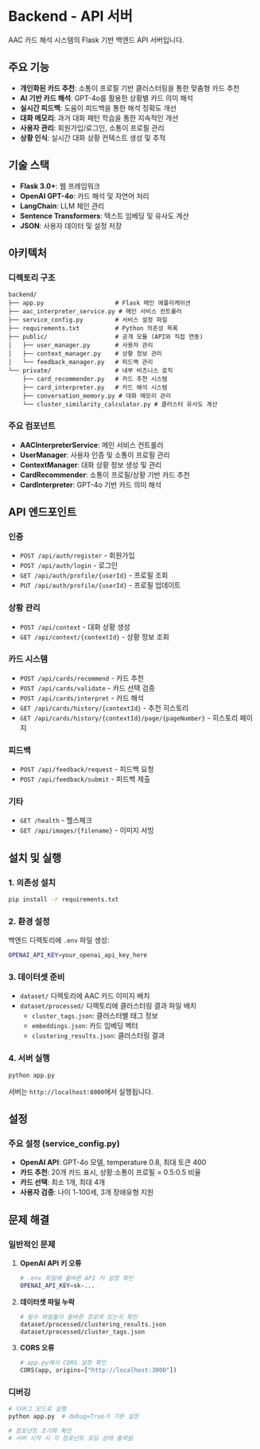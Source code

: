 # Backend - API 서버

AAC 카드 해석 시스템의 Flask 기반 백엔드 API 서버입니다.

## 주요 기능

- **개인화된 카드 추천**: 소통이 프로필 기반 클러스터링을 통한 맞춤형 카드 추천
- **AI 기반 카드 해석**: GPT-4o를 활용한 상황별 카드 의미 해석
- **실시간 피드백**: 도움이 피드백을 통한 해석 정확도 개선
- **대화 메모리**: 과거 대화 패턴 학습을 통한 지속적인 개선
- **사용자 관리**: 회원가입/로그인, 소통이 프로필 관리
- **상황 인식**: 실시간 대화 상황 컨텍스트 생성 및 추적

## 기술 스택

- **Flask 3.0+**: 웹 프레임워크
- **OpenAI GPT-4o**: 카드 해석 및 자연어 처리
- **LangChain**: LLM 체인 관리
- **Sentence Transformers**: 텍스트 임베딩 및 유사도 계산
- **JSON**: 사용자 데이터 및 설정 저장

## 아키텍처

### 디렉토리 구조

```
backend/
├── app.py                    # Flask 메인 애플리케이션
├── aac_interpreter_service.py # 메인 서비스 컨트롤러
├── service_config.py         # 서비스 설정 파일
├── requirements.txt          # Python 의존성 목록
├── public/                   # 공개 모듈 (API와 직접 연동)
│   ├── user_manager.py       # 사용자 관리
│   ├── context_manager.py    # 상황 정보 관리
│   └── feedback_manager.py   # 피드백 관리
└── private/                  # 내부 비즈니스 로직
    ├── card_recommender.py   # 카드 추천 시스템
    ├── card_interpreter.py   # 카드 해석 시스템
    ├── conversation_memory.py # 대화 메모리 관리
    └── cluster_similarity_calculator.py # 클러스터 유사도 계산
```

### 주요 컴포넌트

- **AACInterpreterService**: 메인 서비스 컨트롤러
- **UserManager**: 사용자 인증 및 소통이 프로필 관리
- **ContextManager**: 대화 상황 정보 생성 및 관리
- **CardRecommender**: 소통이 프로필/상황 기반 카드 추천
- **CardInterpreter**: GPT-4o 기반 카드 의미 해석

## API 엔드포인트

### 인증
- `POST /api/auth/register` - 회원가입
- `POST /api/auth/login` - 로그인
- `GET /api/auth/profile/{userId}` - 프로필 조회
- `PUT /api/auth/profile/{userId}` - 프로필 업데이트

### 상황 관리
- `POST /api/context` - 대화 상황 생성
- `GET /api/context/{contextId}` - 상황 정보 조회

### 카드 시스템
- `POST /api/cards/recommend` - 카드 추천
- `POST /api/cards/validate` - 카드 선택 검증
- `POST /api/cards/interpret` - 카드 해석
- `GET /api/cards/history/{contextId}` - 추천 히스토리
- `GET /api/cards/history/{contextId}/page/{pageNumber}` - 히스토리 페이지

### 피드백
- `POST /api/feedback/request` - 피드백 요청
- `POST /api/feedback/submit` - 피드백 제출

### 기타
- `GET /health` - 헬스체크
- `GET /api/images/{filename}` - 이미지 서빙

## 설치 및 실행

### 1. 의존성 설치

```bash
pip install -r requirements.txt
```

### 2. 환경 설정

백엔드 디렉토리에 `.env` 파일 생성:

```bash
OPENAI_API_KEY=your_openai_api_key_here
```

### 3. 데이터셋 준비

- `dataset/` 디렉토리에 AAC 카드 이미지 배치
- `dataset/processed/` 디렉토리에 클러스터링 결과 파일 배치
  - `cluster_tags.json`: 클러스터별 태그 정보
  - `embeddings.json`: 카드 임베딩 벡터
  - `clustering_results.json`: 클러스터링 결과

### 4. 서버 실행

```bash
python app.py
```

서버는 `http://localhost:8000`에서 실행됩니다.

## 설정

### 주요 설정 (service_config.py)

- **OpenAI API**: GPT-4o 모델, temperature 0.8, 최대 토큰 400
- **카드 추천**: 20개 카드 표시, 상황:소통이 프로필 = 0.5:0.5 비율
- **카드 선택**: 최소 1개, 최대 4개
- **사용자 검증**: 나이 1-100세, 3개 장애유형 지원

## 문제 해결

### 일반적인 문제

1. **OpenAI API 키 오류**
   ```bash
   # .env 파일에 올바른 API 키 설정 확인
   OPENAI_API_KEY=sk-...
   ```

2. **데이터셋 파일 누락**
   ```bash
   # 필수 파일들이 올바른 경로에 있는지 확인
   dataset/processed/clustering_results.json
   dataset/processed/cluster_tags.json
   ```

3. **CORS 오류**
   ```python
   # app.py에서 CORS 설정 확인
   CORS(app, origins=["http://localhost:3000"])
   ```

### 디버깅

```bash
# 디버그 모드로 실행
python app.py  # debug=True가 기본 설정

# 컴포넌트 초기화 확인
# 서버 시작 시 각 컴포넌트 로딩 상태 출력됨
```
